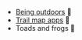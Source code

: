 - [Being outdoors](https://www.nps.gov/index.htm) :seedling:
- [Trail map apps](https://www.alltrails.com/) :iphone:
- Toads and frogs :frog:
